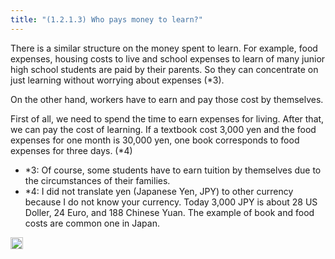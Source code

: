 ```yaml
---
title: "(1.2.1.3) Who pays money to learn?"
---
```


There is a similar structure on the money spent to learn. For example, food expenses, housing costs to live and school expenses to learn of many junior high school students are paid by their parents. So they can concentrate on just learning without worrying about expenses (*3).

On the other hand, workers have to earn and pay those cost by themselves.

First of all, we need to spend the time to earn expenses for living. After that, we can pay the cost of learning. If a textbook cost 3,000 yen and the food expenses for one month is 30,000 yen, one book corresponds to food expenses for three days. (*4)


- *3: Of course, some students have to earn tuition by themselves due to the circumstances of their families.
- *4: I did not translate yen (Japanese Yen, JPY) to other currency because I do not  know your currency. Today 3,000 JPY is about 28 US Doller, 24 Euro, and 188 Chinese Yuan. The example of book and food costs are common one in Japan.

<img src='https://scrapbox.io/api/pages/nishio/en/icon' alt='en.icon' height="19.5"/>